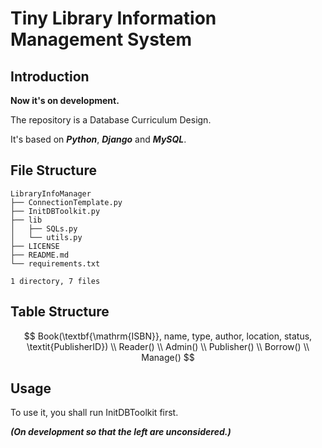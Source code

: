 # Tiny Library Information Management System

## Introduction

**Now it's on development.**

The repository is a Database Curriculum Design.

It's based on _**Python**_, _**Django**_ and _**MySQL**_.

## File Structure
```
LibraryInfoManager
├── ConnectionTemplate.py
├── InitDBToolkit.py
├── lib
│   ├── SQLs.py
│   └── utils.py
├── LICENSE
├── README.md
└── requirements.txt

1 directory, 7 files
```

## Table Structure

$$
Book(\textbf{\mathrm{ISBN}}, name, type, author, location, status, \textit{PublisherID}) \\
Reader() \\
Admin() \\
Publisher() \\
Borrow() \\
Manage()
$$

## Usage

To use it, you shall run InitDBToolkit first. 

_**(On development so that the left are unconsidered.)**_